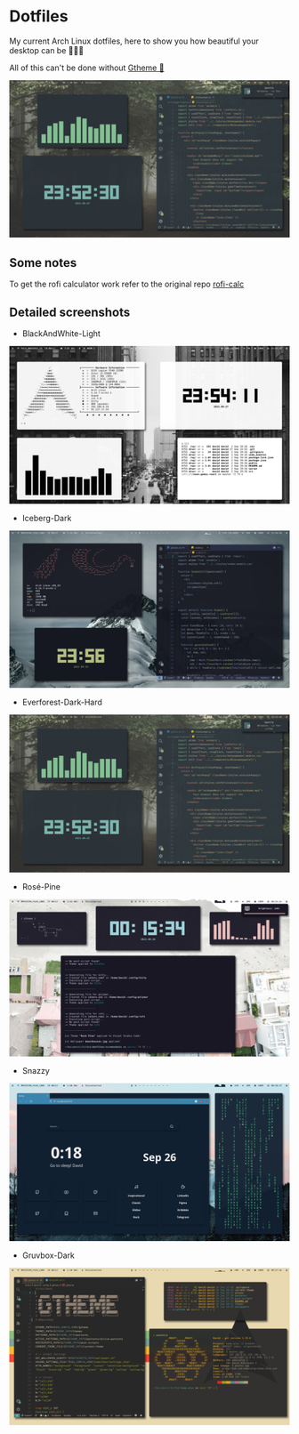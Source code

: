# Dotfiles 

My current Arch Linux dotfiles, here to show you how beautiful your desktop can be 🙆🏻‍♂️

All of this can't be done without [Gtheme 🎨](https://github.com/daavidrgz/gtheme/)

![Gif](screenshots/gif.gif)


## Some notes

To get the rofi calculator work refer to the original repo [rofi-calc](https://github.com/svenstaro/rofi-calc)


## Detailed screenshots 

* BlackAndWhite-Light

![BlackAndWhite-Light](screenshots/scr6.png)

* Iceberg-Dark

![Iceberg-Dark](screenshots/scr2.png)

* Everforest-Dark-Hard

![Everforest-Dark](screenshots/scr1.png)

* Rosé-Pine

![Rosé-Pine](screenshots/scr3.png)

* Snazzy

![Firefox with Snazzy](screenshots/scr4.png)

* Gruvbox-Dark

![Gruvbox-Dark](screenshots/scr5.png)
